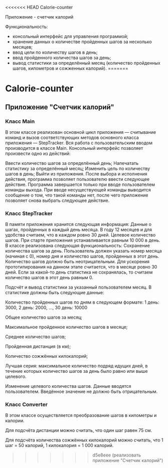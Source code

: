 <<<<<<< HEAD
Сalorie-counter

Приложение - счетчик калорий

Функциональность:

* консольный интерфейс для управления программой;
* хранение данных о количестве пройденных шагов за несколько месяцев;
* ввод цели по количеству шагов в день;
* ввод пройденного количества шагов за день;
* вывод статистики за определённый месяц (количество пройденных шагов, километров и сожженных калорий).
=======
# Calorie-counter

## Приложение "Счетчик калорий"

### Класс Main

В этом классе реализован основной цикл приложения — считывание команд и вызов соответствующих методов основного класса приложения — StepTracker. Вся работа с пользовательским вводом производится в классе Main.
Консольный интерфейс позволяет произвести одно из действий:

Ввести количество шагов за определённый день;
Напечатать статистику за определённый месяц;
Изменить цель по количеству шагов в день;
Выйти из приложения.
После выбора и исполнения действия, программа позволяет пользователю ввести следующее действие. Программа завершается только при вводе пользователем команды выхода. При вводе несуществующей команды выводится сообщение о том, что такой команды нет, после чего приложение позволяет снова выбрать следующее действие.

### Класс StepTracker

В памяти приложения хранится следующая информация:
Данные о шагах, пройденных в каждый день месяца. В году 12 месяцев и для удобства считаем, что в каждом ровно 30 дней.
Целевое количество шагов. При старте приложения устанавливается равным 10 000 в день.
В классе реализована следующая функциональность:
Сохранение количества шагов за день. Пользователь должен указать номер месяца (начиная с 0), номер дня и количество шагов, пройденных в этот день. Количество шагов должно быть неотрицательным. Для ускорения прототипирования на данном этапе считается, что в месяце ровно 30 дней. Если за какой-то день статистика не сохранялась, то считаем количество шагов в этот день равным 0.

Подсчёт и вывод статистики за указанный пользователем месяц. В статистике должны быть следующие данные:

Количество пройденных шагов по дням в следующем формате: 1 день: 3000, 2 день: 2000, ..., 30 день: 10000

Общее количество шагов за месяц;

Максимальное пройденное количество шагов в месяце;

Среднее количество шагов;

Пройденная дистанция (в км);

Количество сожжённых килокалорий;

Лучшая серия: максимальное количество подряд идущих дней, в течение которых количество шагов за день было равно или выше целевого.

Изменение целевого количества шагов. Данные вводятся пользователем. Введённое значение не должно быть отрицательным.

### Класс Converter

В этом классе осуществляется преобразование шагов в километры и калории.

Для подсчёта дистанции можно считать, что один шаг равен 75 см.

Для подсчёта количества сожжённых килокалорий можно считать, что 1 шаг = 50 калорий, 1 килокалория = 1 000 калорий.
>>>>>>> d5e8eee (реализовать приложение "Счетчик калорий")
